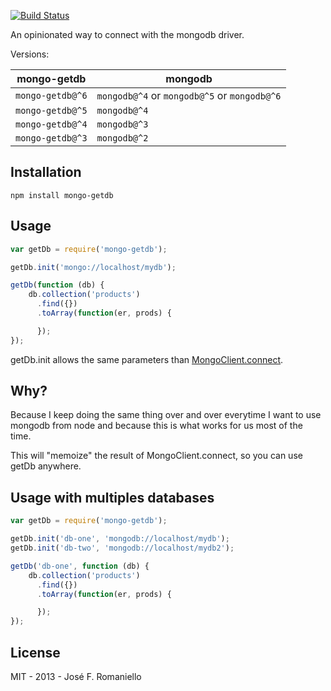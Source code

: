[![Build Status](https://travis-ci.org/jfromaniello/mongo-getdb.svg?branch=master)](https://travis-ci.org/jfromaniello/mongo-getdb)

An opinionated way to connect with the mongodb driver.

Versions:

| mongo-getdb      | mongodb                                      |
|------------------|----------------------------------------------|
| `mongo-getdb@^6` | `mongodb@^4` or `mongodb@^5` or `mongodb@^6` |
| `mongo-getdb@^5` | `mongodb@^4`                                 |
| `mongo-getdb@^4` | `mongodb@^3`                                 |
| `mongo-getdb@^3` | `mongodb@^2`                                 |

## Installation

	npm install mongo-getdb



## Usage

~~~javascript
var getDb = require('mongo-getdb');

getDb.init('mongo://localhost/mydb');

getDb(function (db) {
	db.collection('products')
	  .find({})
	  .toArray(function(er, prods) {

	  });
});
~~~

getDb.init allows the same parameters than [MongoClient.connect](https://github.com/mongodb/node-mongodb-native/blob/master/docs/articles/MongoClient.md#mongoclientconnect).

## Why?

Because I keep doing the same thing over and over everytime I want to use mongodb from node and because this is what works for us most of the time.

This will "memoize" the result of MongoClient.connect, so you can use getDb anywhere.

## Usage with multiples databases

~~~javascript
var getDb = require('mongo-getdb');

getDb.init('db-one', 'mongodb://localhost/mydb');
getDb.init('db-two', 'mongodb://localhost/mydb2');

getDb('db-one', function (db) {
	db.collection('products')
	  .find({})
	  .toArray(function(er, prods) {

	  });
});
~~~

## License

MIT - 2013 - José F. Romaniello

